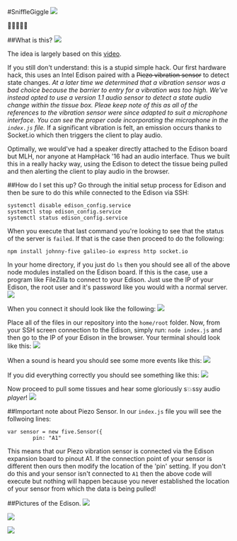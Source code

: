 #SniffleGiggle
![](https://s.yimg.com/ny/api/res/1.2/2APGDmUiGLcoZ7fJwcX92A--/YXBwaWQ9aGlnaGxhbmRlcjtzbT0xO3c9NDAw/http://l.yimg.com/os/publish-images/tv/2014-01-10/306687d5-3936-4f7d-9056-a5212470bfbe_10sniffies.gif)


:poop::poop::poop::poop::poop:

##What is this?
![](screenshots/yGHH1c.gif)

The idea is largely based on this [video](https://www.youtube.com/watch?v=fveM7aTbyuE).

If you still don't understand: this is a stupid simple hack. Our first hardware hack, this uses an Intel Edison paired with a ~~Piezo vibration sensor~~ to detect state changes. *At a later time we determined that a vibration sensor was a bad choice because the barrier to entry for a vibration was too high. We've instead opted to use a version 1.1 audio sensor to detect a state audio change within the tissue box. Pleae keep note of this as all of the references to the vibration sensor were since adapted to suit a microphone interface. You can see the proper code incorporating the microphone in the `index.js` file.* If a significant vibration is felt, an emission occurs thanks to Socket.io which then triggers the client to play audio. 

Optimally, we would've had a speaker directly attached to the Edison board but MLH, nor anyone at HampHack '16 had an audio interface. Thus we built this in a really hacky way, using the Edison to detect the tissue being pulled and then alerting the client to play audio in the browser.

##How do I set this up?
Go through the initial setup process for Edison and then be sure to do this while connected to the Edison via SSH:
```
systemctl disable edison_config.service
systemctl stop edison_config.service
systemctl status edison_config.service
```

When you execute that last command you're looking to see that the status of the server is `failed`. If that is the case then proceed to do the following:

`npm install johnny-five galileo-io express http socket.io`

In your home directory, if you just do `ls` then you should see all of the above node modules installed on the Edison board. If this is the case, use a program like FileZilla to connect to your Edison. Just use the IP of your Edison, the root user and it's password like you would with a normal server.
![](screenshots/connecting.png)

When you connect it should look like the following:
![](screenshots/filezilla.png)

Place all of the files in our repository into the `home/root` folder. Now, from your SSH screen connection to the Edison, simply run: `node index.js` and then go to the IP of your Edison in the browser. Your terminal should look like this:
![](screenshots/term1.png)

When a sound is heard you should see some more events like this:
![](screenshots/term2.png)

If you did everything correctly you should see something like this:
![](screenshots/before_play.png)

Now proceed to pull some tissues and hear some gloriously s:collision:ssy audio *player*!
![](screenshots/after_play.png)

##Important note about Piezo Sensor.
In our `index.js` file you will see the follwoing lines:
```
var sensor = new five.Sensor({
        pin: "A1"
```
This means that our Piezo vibration sensor is connected via the Edison expansion board to pinout A1. If the connection point of your sensor is different then ours then modify the location of the 'pin' setting. If you don't do this and your sensor isn't connected to `A1` then the above code will execute but nothing will happen because you never established the location of your sensor from which the data is being pulled!

##Pictures of the Edison.
![](screenshots/edison1.jpg)

![](screenshots/edison2.jpg)

![](screenshots/edison3.jpg)